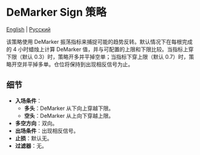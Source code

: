 # DeMarker Sign 策略
[English](README.md) | [Русский](README_ru.md)

该策略使用 DeMarker 振荡指标来捕捉可能的趋势反转。默认情况下在每根完成的 4 小时蜡烛上计算 DeMarker 值，并与可配置的上限和下限比较。当指标上穿下限（默认 0.3）时，策略开多并平掉空单；当指标下穿上限（默认 0.7）时，策略开空并平掉多单。仓位将保持到出现相反信号为止。

## 细节

- **入场条件**：
  - **多头**：DeMarker 从下向上穿越下限。
  - **空头**：DeMarker 从上向下穿越上限。
- **多空方向**：双向。
- **出场条件**：出现相反信号。
- **止损**：默认无。
- **过滤器**：无。

